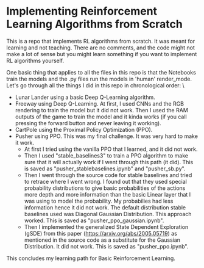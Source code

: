# Implementing Reinforcement Learning Algorithms from Scratch

This is a repo that implements RL algorithms from scratch. It was meant for learning and not teaching. There are no comments, and the code might not make a lot of sense but you might learn something if you want to implement RL algorithms yourself. 

One basic thing that applies to all the files in this repo is that the Notebooks train the models and the .py files run the models in 'human' render_mode. \
Let's go through all the things I did in this repo in chronological order: \
* Lunar Lander using a basic Deep Q-Learning algorithm.
* Freeway using Deep Q-Learning. At first, I used CNNs and the RGB rendering to train the model but it did not work. Then I used the RAM outputs of the game to train the model and it kinda works (if you call pressing the forward button and never leaving it working).
* CartPole using the Proximal Policy Optimization (PPO). 
* Pusher using PPO. This was my final challenge. It was very hard to make it work. 
  * At first I tried using the vanilla PPO that I learned, and it did not work. 
  * Then I used "stable_baselines3" to train a PPO algorithm to make sure that it will actually work if I went through this path (it did). This is saved as "pusher_stablebaselines.ipynb" and "pusher_sb.py". 
  * Then I went through the source code for stable baselines and tried to retrace where I went wrong. I found out that they used special probability distributions to give basic probabilities of the actions more depth and more information than the basic Linear layer that I was using to model the probability. My probabilies had less information hence it did not work. The default distribution stable baselines used was Diagonal Gaussian Distribution. This approach worked. This is saved as "pusher_ppo_gaussian.ipynb". 
  * Then I implemented the generalized State Dependent Exploration (gSDE) from this paper (https://arxiv.org/abs/2005.05719) as mentioned in the source code as a substitute for the Gaussian Distribution. It did not work. This is saved as "pusher_ppo.ipynb".

This concludes my learning path for Basic Reinforcement Learning. 